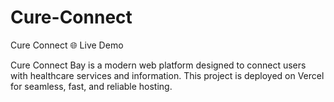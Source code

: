 # Cure-Connect
Cure Connect 🌐
Live Demo

Cure Connect Bay is a modern web platform designed to connect users with healthcare services and information. This project is deployed on Vercel for seamless, fast, and reliable hosting.
